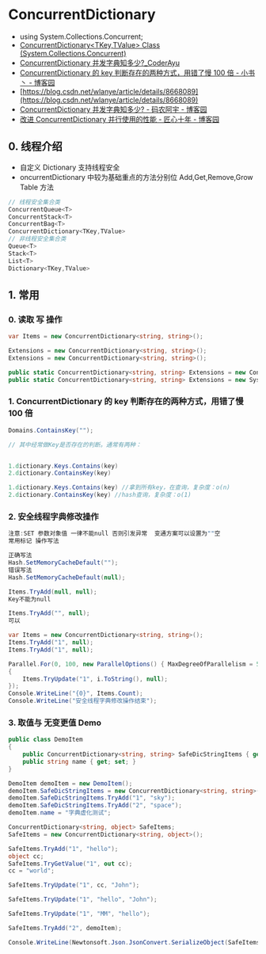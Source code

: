# ConcurrentDictionary

- using System.Collections.Concurrent;
- [ConcurrentDictionary<TKey,TValue> Class (System.Collections.Concurrent)](https://docs.microsoft.com/en-us/dotnet/api/system.collections.concurrent.concurrentdictionary-2?view=netframework-4.8)
- [ConcurrentDictionary 并发字典知多少?\_CoderAyu](http://www.sohu.com/a/302815017_120050810)
- [ConcurrentDictionary 的 key 判断存在的两种方式，用错了慢 100 倍 - 小书丶 - 博客园](https://www.cnblogs.com/Iamsorry/p/10235027.html)
- [https://blog.csdn.net/wlanye/article/details/8668089](https://blog.csdn.net/wlanye/article/details/8668089)
- [ConcurrentDictionary 并发字典知多少? - 码农阿宇 - 博客园](https://www.cnblogs.com/CoderAyu/p/10549409.html)
- [改进 ConcurrentDictionary 并行使用的性能 - 匠心十年 - 博客园](https://www.cnblogs.com/gaochundong/p/concurrent_dictionary_with_lazy.html)

## 0. 线程介绍

- 自定义 Dictionary 支持线程安全
- oncurrentDictionary 中较为基础重点的方法分别位 Add,Get,Remove,Grow Table 方法

```c#
// 线程安全集合类
ConcurrentQueue<T>
ConcurrentStack<T>
ConcurrentBag<T>
ConcurrentDictionary<TKey,TValue>
// 非线程安全集合类
Queue<T>
Stack<T>
List<T>
Dictionary<TKey,TValue>
```

## 1. 常用

### 0. 读取 写 操作

```c#
var Items = new ConcurrentDictionary<string, string>();

Extensions = new ConcurrentDictionary<string, string>();
Extensions = new ConcurrentDictionary<string, string>();

public static ConcurrentDictionary<string, string> Extensions = new ConcurrentDictionary<string, string>();
public static ConcurrentDictionary<string, string> Extensions = new System.Collections.Concurrent.ConcurrentDictionary<string, string>();
```

### 1. ConcurrentDictionary 的 key 判断存在的两种方式，用错了慢 100 倍

```c#
Domains.ContainsKey("");

// 其中经常做Key是否存在的判断。通常有两种：


1.dictionary.Keys.Contains(key)
2.dictionary.ContainsKey(key)

1.dictionary.Keys.Contains(key) //拿到所有key，在查询，复杂度：o(n)
2.dictionary.ContainsKey(key) //hash查询，复杂度：o(1)

```

### 2. 安全线程字典修改操作

```c#
注意:SET 参数对象值 一律不能null 否则引发异常  变通方案可以设置为""空
常用标记 操作写法

正确写法
Hash.SetMemoryCacheDefault("");
错误写法
Hash.SetMemoryCacheDefault(null);

Items.TryAdd(null, null);
Key不能为null

Items.TryAdd("", null);
可以

var Items = new ConcurrentDictionary<string, string>();
Items.TryAdd("1", null);
Items.TryAdd("1", null);

Parallel.For(0, 100, new ParallelOptions() { MaxDegreeOfParallelism = 50 }, (i, loopState) =>
{
    Items.TryUpdate("1", i.ToString(), null);
});
Console.WriteLine("{0}", Items.Count);
Console.WriteLine("安全线程字典修改操作结束");
```

### 3. 取值与 无变更值 Demo

```c#
public class DemoItem
{
    public ConcurrentDictionary<string, string> SafeDicStringItems { get; set; }
    public string name { get; set; }
}

DemoItem demoItem = new DemoItem();
demoItem.SafeDicStringItems = new ConcurrentDictionary<string, string>();
demoItem.SafeDicStringItems.TryAdd("1", "sky");
demoItem.SafeDicStringItems.TryAdd("2", "space");
demoItem.name = "字典虚化测试";

ConcurrentDictionary<string, object> SafeItems;
SafeItems = new ConcurrentDictionary<string, object>();

SafeItems.TryAdd("1", "hello");
object cc;
SafeItems.TryGetValue("1", out cc);
cc = "world";

SafeItems.TryUpdate("1", cc, "John");

SafeItems.TryUpdate("1", "hello", "John");

SafeItems.TryUpdate("1", "MM", "hello");

SafeItems.TryAdd("2", demoItem);

Console.WriteLine(Newtonsoft.Json.JsonConvert.SerializeObject(SafeItems));

```
